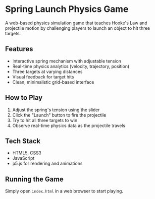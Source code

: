 # Spring Launch Physics Game

A web-based physics simulation game that teaches Hooke's Law and projectile motion by challenging players to launch an object to hit three targets.

## Features

- Interactive spring mechanism with adjustable tension
- Real-time physics analytics (velocity, trajectory, position)
- Three targets at varying distances
- Visual feedback for target hits
- Clean, minimalistic grid-based interface

## How to Play

1. Adjust the spring's tension using the slider
2. Click the "Launch" button to fire the projectile
3. Try to hit all three targets to win
4. Observe real-time physics data as the projectile travels

## Tech Stack

- HTML5, CSS3
- JavaScript
- p5.js for rendering and animations

## Running the Game

Simply open `index.html` in a web browser to start playing.
